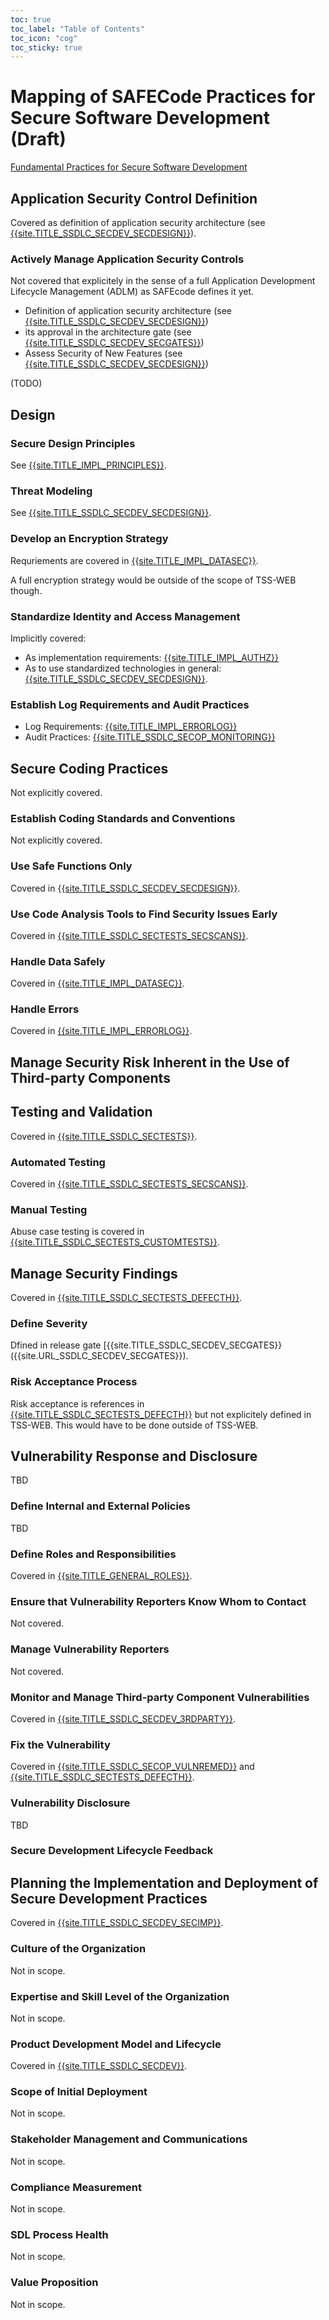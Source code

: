 ```yaml
---
toc: true
toc_label: "Table of Contents"
toc_icon: "cog"
toc_sticky: true
---
```


# Mapping of SAFECode Practices for Secure Software Development (Draft)

[Fundamental Practices for Secure Software Development](https://safecode.org/wp-content/uploads/2018/03/SAFECode_Fundamental_Practices_for_Secure_Software_Development_March_2018.pdf)

## Application Security Control Definition

Covered as definition of application security architecture (see [{{site.TITLE_SSDLC_SECDEV_SECDESIGN}}]({{site.URL_SSDLC_SECDEV_SECDESIGN}})).

### Actively Manage Application Security Controls

Not covered that explicitely in the sense of a full Application Development Lifecycle Management (ADLM) as SAFEcode defines it yet.

- Definition of application security architecture (see [{{site.TITLE_SSDLC_SECDEV_SECDESIGN}}]({{site.URL_SSDLC_SECDEV_SECDESIGN}}))
- its approval in the architecture gate (see [{{site.TITLE_SSDLC_SECDEV_SECGATES}}]({{site.URL_SSDLC_SECDEV_SECGATES}}))
- Assess Security of New Features (see [{{site.TITLE_SSDLC_SECDEV_SECDESIGN}}]({{site.URL_SSDLC_SECDEV_SECDESIGN}}))

(TODO)

## Design

### Secure Design Principles

See [{{site.TITLE_IMPL_PRINCIPLES}}]({{site.URL_IMPL_PRINCIPLES}}).

### Threat Modeling

See [{{site.TITLE_SSDLC_SECDEV_SECDESIGN}}]({{site.URL_SSDLC_SECDEV_SECDESIGN}}).

### Develop an Encryption Strategy

Requriements are covered in [{{site.TITLE_IMPL_DATASEC}}]({{site.URL_IMPL_DATASEC}}). 

A full encryption strategy would be outside of the scope of TSS-WEB though.

### Standardize Identity and Access Management

Implicitly covered:

* As implementation requirements: [{{site.TITLE_IMPL_AUTHZ}}]({{site.URL_IMPL_AUTHZ}})
* As to use standardized technologies in general: [{{site.TITLE_SSDLC_SECDEV_SECDESIGN}}]({{site.URL_SSDLC_SECDEV_SECDESIGN}}).

### Establish Log Requirements and Audit Practices

* Log Requirements: [{{site.TITLE_IMPL_ERRORLOG}}]({{site.URL_IMPL_ERRORLOG}})
* Audit Practices: [{{site.TITLE_SSDLC_SECOP_MONITORING}}]({{site.URL_SSDLC_SECOP_MONITORING}})

## Secure Coding Practices 

Not explicitly covered.

### Establish Coding Standards and Conventions

Not explicitly covered.

### Use Safe Functions Only

Covered in [{{site.TITLE_SSDLC_SECDEV_SECDESIGN}}]({{site.URL_SSDLC_SECDEV_SECDESIGN}}).

### Use Code Analysis Tools to Find Security Issues Early

Covered in [{{site.TITLE_SSDLC_SECTESTS_SECSCANS}}]({{site.URL_SSDLC_SECTESTS_SECSCANS}}).

### Handle Data Safely

Covered in [{{site.TITLE_IMPL_DATASEC}}]({{site.URL_IMPL_DATASEC}}).

### Handle Errors

Covered in [{{site.TITLE_IMPL_ERRORLOG}}]({{site.URL_IMPL_ERRORLOG}}).

## Manage Security Risk Inherent in the Use of Third-party Components 

## Testing and Validation

Covered in [{{site.TITLE_SSDLC_SECTESTS}}]({{site.URL_SSDLC_SECTESTS}}).

### Automated Testing

Covered in [{{site.TITLE_SSDLC_SECTESTS_SECSCANS}}]({{site.URL_SSDLC_SECTESTS_SECSCANS}}).

### Manual Testing

Abuse case testing is covered in [{{site.TITLE_SSDLC_SECTESTS_CUSTOMTESTS}}]({{site.URL_SSDLC_SECTESTS_CUSTOMTESTS}}).

## Manage Security Findings

Covered in [{{site.TITLE_SSDLC_SECTESTS_DEFECTH}}]({{site.URL_SSDLC_SECTESTS_DEFECTH}}).

### Define Severity

Dfined in release gate [{{site.TITLE_SSDLC_SECDEV_SECGATES}}({{site.URL_SSDLC_SECDEV_SECGATES}}).

### Risk Acceptance Process

Risk acceptance is references in [{{site.TITLE_SSDLC_SECTESTS_DEFECTH}}]({{site.URL_SSDLC_SECTESTS_DEFECTH}}) but not explicitely defined in TSS-WEB. This would have to be done outside of TSS-WEB.

## Vulnerability Response and Disclosure

TBD

### Define Internal and External Policies

TBD

### Define Roles and Responsibilities

Covered in [{{site.TITLE_GENERAL_ROLES}}]({{site.URL_GENERAL_ROLES}}).

### Ensure that Vulnerability Reporters Know Whom to Contact

Not covered.

### Manage Vulnerability Reporters

Not covered.

### Monitor and Manage Third-party Component Vulnerabilities

Covered in [{{site.TITLE_SSDLC_SECDEV_3RDPARTY}}]({{site.URL_SSDLC_SECDEV_3RDPARTY}}).

### Fix the Vulnerability

Covered in [{{site.TITLE_SSDLC_SECOP_VULNREMED}}]({{site.URL_SSDLC_SECOP_VULNREMED}}) and [{{site.TITLE_SSDLC_SECTESTS_DEFECTH}}]({{site.URL_SSDLC_SECTESTS_DEFECTH}}).

### Vulnerability Disclosure

TBD

### Secure Development Lifecycle Feedback

## Planning the Implementation and Deployment of Secure Development Practices

Covered in [{{site.TITLE_SSDLC_SECDEV_SECIMP}}]({{site.URL_SSDLC_SECDEV_SECIMP}}).

### Culture of the Organization

Not in scope.

### Expertise and Skill Level of the Organization

Not in scope.

### Product Development Model and Lifecycle

Covered in [{{site.TITLE_SSDLC_SECDEV}}]({{site.URL_SSDLC_SECDEV}}).

### Scope of Initial Deployment

Not in scope.

### Stakeholder Management and Communications

Not in scope.

### Compliance Measurement

Not in scope.

### SDL Process Health

Not in scope.

### Value Proposition

Not in scope.
